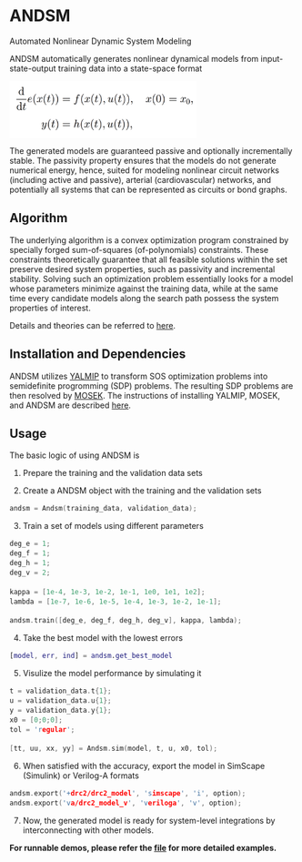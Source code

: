 # ANDSM 
Automated Nonlinear Dynamic System Modeling

ANDSM automatically generates nonlinear dynamical models from input-state-output training data
into a state-space format

<img src="fig/system.png" alt="system" align="middle" height="100"/>

The generated models are guaranteed passive and optionally incrementally stable.
The passivity property ensures that the models do not generate numerical energy,
hence, suited for modeling nonlinear circuit networks (including active and passive), 
arterial (cardiovascular) networks, and potentially all systems that can be 
represented as circuits or bond graphs.


## Algorithm 

The underlying algorithm is a convex optimization program constrained by specially 
forged sum-of-squares (of-polynomials) constraints. 
These constraints theoretically guarantee that all feasible solutions within
the set preserve desired system properties, such as passivity and incremental stability.
Solving such an optimization problem essentially looks for a model whose
parameters minimize against the training data,
while at the same time every candidate models along the search path
possess the system properties of interest.
 
Details and theories can be referred to [here](https://github.com/yuchsiao/doc/blob/master/thesis_hsiao.pdf).


## Installation and Dependencies

ANDSM utilizes [YALMIP](http://users.isy.liu.se/johanl/yalmip/) to transform SOS optimization problems 
into semidefinite progromming (SDP) problems. 
The resulting SDP problems are then resolved by [MOSEK](https://www.mosek.com/).
The instructions of installing YALMIP, MOSEK, and ANDSM are described [here](INSTALL.md).


## Usage

The basic logic of using ANDSM is 

1. Prepare the training and the validation data sets

2. Create a ANDSM object with the training and the validation sets 

 ```c
 andsm = Andsm(training_data, validation_data);
 ```

3. Train a set of models using different parameters
 
 ```c
 deg_e = 1;
 deg_f = 1;
 deg_h = 1;
 deg_v = 2;
 
 kappa = [1e-4, 1e-3, 1e-2, 1e-1, 1e0, 1e1, 1e2];
 lambda = [1e-7, 1e-6, 1e-5, 1e-4, 1e-3, 1e-2, 1e-1];
 
 andsm.train([deg_e, deg_f, deg_h, deg_v], kappa, lambda);
 ```

4. Take the best model with the lowest errors

 ```matlab
 [model, err, ind] = andsm.get_best_model
 ```

5. Visulize the model performance by simulating it

 ```c
 t = validation_data.t{1};
 u = validation_data.u{1};
 y = validation_data.y{1};
 x0 = [0;0;0];
 tol = 'regular';
 
 [tt, uu, xx, yy] = Andsm.sim(model, t, u, x0, tol);
 ```

6. When satisfied with the accuracy, export the model in SimScape (Simulink) or Verilog-A formats
 
 ```c
 andsm.export('+drc2/drc2_model', 'simscape', 'i', option);
 andsm.export('va/drc2_model_v', 'veriloga', 'v', option);
 ```

7. Now, the generated model is ready for system-level integrations by interconnecting with other models.

**For runnable demos, please refer the [file](andsm_demo.m) for more detailed examples.**
